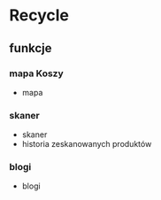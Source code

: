 # Recycle

## funkcje

### mapa Koszy
- mapa
### skaner
- skaner
- historia zeskanowanych produktów
### blogi
- blogi